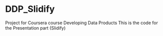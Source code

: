 # DDP_Slidify

Project for Coursera course Developing Data Products
This is the code for the Presentation part (Slidify)
